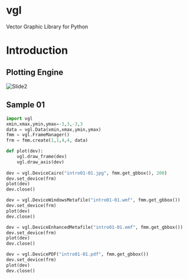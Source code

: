 # vgl
Vector Graphic Library for Python

# Introduction
## Plotting Engine
![Slide2](https://user-images.githubusercontent.com/43251090/229162160-5899a185-4e94-4ea9-90c9-81a33428163b.PNG)

## Sample 01
```Python
import vgl
xmin,xmax,ymin,ymax=-3,3,-3,3
data = vgl.Data(xmin,xmax,ymin,ymax)
fmm = vgl.FrameManager()
frm = fmm.create(1,1,4,4, data)

def plot(dev):
    vgl.draw_frame(dev)
    vgl.draw_axis(dev)
    
dev = vgl.DeviceCairo("intro01-01.jpg", fmm.get_gbbox(), 200)
dev.set_device(frm)
plot(dev)
dev.close()

dev = vgl.DeviceWindowsMetafile("intro01-01.wmf", fmm.get_gbbox())
dev.set_device(frm)
plot(dev)
dev.close()

dev = vgl.DeviceEnhancedMetafile("intro01-01.emf", fmm.get_gbbox())
dev.set_device(frm)
plot(dev)
dev.close()

dev = vgl.DevicePDF("intro01-01.pdf", fmm.get_gbbox())
dev.set_device(frm)
plot(dev)
dev.close()
```
